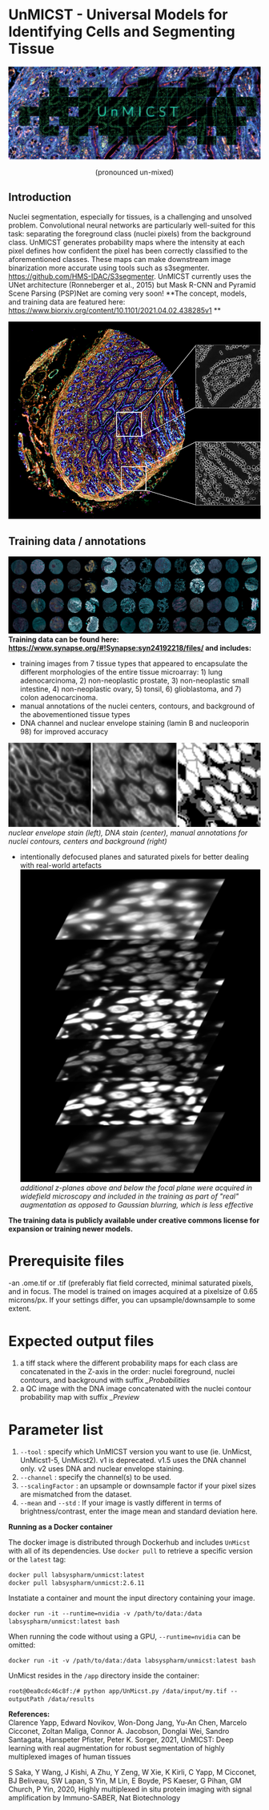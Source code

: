 # UnMICST - Universal Models for Identifying Cells and Segmenting Tissue <br>
![](/images/unmicstbannerv2.png) <br>
<p align="center"> 
  (pronounced un-mixed)
</p>

## Introduction
Nuclei segmentation, especially for tissues, is a challenging and unsolved problem. Convolutional neural networks are particularly well-suited for this task: separating the foreground class (nuclei pixels) from the background class. UnMICST generates probability maps where the intensity at each pixel defines how confident the pixel has been correctly classified to the aforementioned classes. These maps can make downstream image binarization more accurate using tools such as s3segmenter. https://github.com/HMS-IDAC/S3segmenter. UnMICST currently uses the UNet architecture (Ronneberger et al., 2015) but Mask R-CNN and Pyramid Scene Parsing (PSP)Net are coming very soon! **The concept, models, and training data are featured here: https://www.biorxiv.org/content/10.1101/2021.04.02.438285v1 **

![](/images/probmaps.png)
## Training data / annotations
![](/images/TMAv2.png)
**Training data can be found here: https://www.synapse.org/#!Synapse:syn24192218/files/ and includes:**
- training images from 7 tissue types that appeared to encapsulate the different morphologies of the entire tissue microarray: 1) lung adenocarcinoma, 2) non-neoplastic prostate, 3) non-neoplastic small intestine, 4) non-neoplastic ovary, 5) tonsil, 6) glioblastoma, and 7) colon adenocarcinoma. 
- manual annotations of the nuclei centers, contours, and background of the abovementioned tissue types<br>
- DNA channel and nuclear envelope staining (lamin B and nucleoporin 98) for improved accuracy<br>


![](/images/annotationsmontagev2.png)<br>
*nuclear envelope stain (left), DNA stain (center), manual annotations for nuclei contours, centers and background (right)*<br>

- intentionally defocused planes and saturated pixels for better dealing with real-world artefacts<br>
![](/images/realaugmentations.png)<br>
*additional z-planes above and below the focal plane were acquired in widefield microscopy and included in the training as part of "real" augmentation as opposed to Gaussian blurring, which is less effective*<br>

**The training data is publicly available under creative commons license for expansion or training newer models.**


# Prerequisite files
-an .ome.tif or .tif  (preferably flat field corrected, minimal saturated pixels, and in focus. The model is trained on images acquired at a pixelsize of 0.65 microns/px. If your settings differ, you can upsample/downsample to some extent.

# Expected output files
1. a tiff stack where the different probability maps for each class are concatenated in the Z-axis in the order: nuclei foreground, nuclei contours, and background with suffix *_Probabilities*
2. a QC image with the DNA image concatenated with the nuclei contour probability map with suffix *_Preview*

# Parameter list
1. `--tool` : specify which UnMICST version you want to use (ie. UnMicst, UnMicst1-5, UnMicst2). v1 is deprecated. v1.5 uses the DNA channel only. v2 uses DNA and nuclear envelope staining.
2. `--channel` : specify the channel(s) to be used. 
3. `--scalingFactor` : an upsample or downsample factor if your pixel sizes are mismatched from the dataset.
4. `--mean` and `--std` : If your image is vastly different in terms of brightness/contrast, enter the image mean and standard deviation here.


**Running as a Docker container**

The docker image is distributed through Dockerhub and includes `UnMicst` with all of its dependencies. Use `docker pull` to retrieve a specific version or the `latest` tag:

```
docker pull labsyspharm/unmicst:latest
docker pull labsyspharm/unmicst:2.6.11
```

Instatiate a container and mount the input directory containing your image.
```
docker run -it --runtime=nvidia -v /path/to/data:/data labsyspharm/unmicst:latest bash
```
When running the code without using a GPU, `--runtime=nvidia` can be omitted:
```
docker run -it -v /path/to/data:/data labsyspharm/unmicst:latest bash
```

UnMicst resides in the `/app` directory inside the container:

```
root@0ea0cdc46c8f:/# python app/UnMicst.py /data/input/my.tif --outputPath /data/results
```


**References:** <br/>
Clarence Yapp, Edward Novikov, Won-Dong Jang, Yu-An Chen, Marcelo Cicconet, Zoltan Maliga, Connor A. Jacobson, Donglai Wei, Sandro Santagata, Hanspeter Pfister, Peter K. Sorger, 2021, UnMICST: Deep learning with real augmentation for robust segmentation of highly multiplexed images of human tissues

S Saka, Y Wang, J Kishi, A Zhu, Y Zeng, W Xie, K Kirli, C Yapp, M Cicconet, BJ Beliveau, SW Lapan, S Yin, M Lin, E Boyde, PS Kaeser, G Pihan, GM Church, P Yin, 2020, Highly multiplexed in situ protein imaging with signal amplification by Immuno-SABER, Nat Biotechnology 

